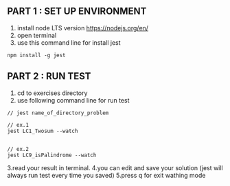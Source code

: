 ## PART 1 : SET UP ENVIRONMENT

1. install node LTS version https://nodejs.org/en/
2. open terminal  
3. use this command line for install jest 
``` shell
npm install -g jest 
```

## PART 2 : RUN TEST
1. cd to exercises directory
2. use following command line for run test 
```shell
// jest name_of_directory_problem 

// ex.1 
jest LC1_Twosum --watch


// ex.2
jest LC9_isPalindrome --watch
``` 
3.read your result in terminal. 
4.you can edit and save your solution (jest will always run test every time you saved)
5.press q for exit wathing mode
